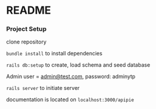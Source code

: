 # README

### Project Setup
 clone repository

`bundle install` to install dependencies

`rails db:setup` to create, load schema and seed database

Admin user = admin@test.com, password: adminytp

`rails server` to initiate server

documentation is located on `localhost:3000/apipie`
